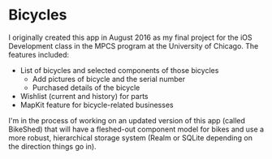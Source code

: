 # Bicycles

I originally created this app in August 2016 as my final project for the iOS Development class in the MPCS program at the University of Chicago. The features included:
* List of bicycles and selected components of those bicycles
  - Add pictures of bicycle and the serial number
  - Purchased details of the bicycle
* Wishlist (current and history) for parts
* MapKit feature for bicycle-related businesses

I'm in the process of working on an updated version of this app (called BikeShed) that will have a fleshed-out component model for bikes and use a more robust, hierarchical storage system (Realm or SQLite depending on the direction things go in).
